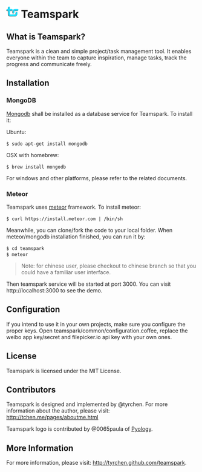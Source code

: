 ![Teamspark](/public/favicon.png) Teamspark
=========

## What is Teamspark?

Teamspark is a clean and simple project/task management tool. It enables everyone within the team to capture inspiration, manage tasks, track the progress and communicate freely.

## Installation

### MongoDB

[Mongodb](http://www.mongodb.org/) shall be installed as a database service for Teamspark. To install it:

Ubuntu:
```
$ sudo apt-get install mongodb
```

OSX with homebrew:
```
$ brew install mongodb
```

For windows and other platforms, please refer to the related documents.

### Meteor

Teamspark uses [meteor](http://meteor.com) framework. To install meteor:

```
$ curl https://install.meteor.com | /bin/sh
```

Meanwhile, you can clone/fork the code to your local folder. When meteor/mongodb installation finished, you can run it by:
```
$ cd teamspark
$ meteor
```

> Note: for chinese user, please checkout to chinese branch so that you could have a familiar user interface.

Then teamspark service will be started at port 3000. You can visit http://localhost:3000 to see the demo.

## Configuration

If you intend to use it in your own projects, make sure you configure the proper keys. Open teamspark/common/configuration.coffee, replace the weibo app key/secret and filepicker.io api key with your own ones.

## License

Teamspark is licensed under the MIT License.

## Contributors

Teamspark is designed and implemented by @tyrchen. For more information about the author, please visit: http://tchen.me/pages/aboutme.html

Teamspark logo is contributed by @0065paula of [Pyology](http://pyology.com/).

## More Information

For more information, please visit: http://tyrchen.github.com/teamspark.
